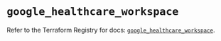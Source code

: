 # `google_healthcare_workspace`

Refer to the Terraform Registry for docs: [`google_healthcare_workspace`](https://registry.terraform.io/providers/hashicorp/google/6.40.0/docs/resources/healthcare_workspace).
